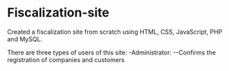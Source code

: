 # Fiscalization-site

Created a fiscalization site from scratch using HTML, CSS, JavaScript, PHP and MySQL.

There are three types of users of this site:
-Administrator:
--Confirms the registration of companies and customers
